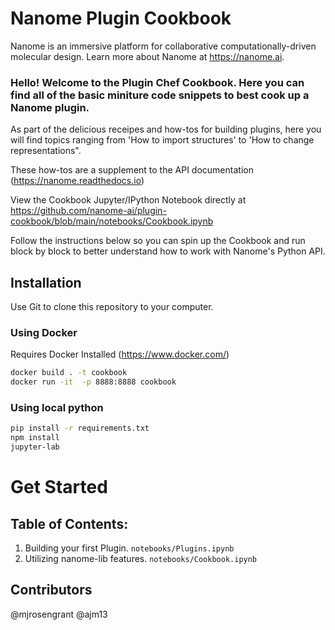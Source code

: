 # Nanome Plugin Cookbook

Nanome is an immersive platform for collaborative computationally-driven molecular design. Learn more about Nanome at https://nanome.ai. 


### Hello! Welcome to the Plugin Chef Cookbook. Here you can find all of the basic miniture code snippets to best cook up a Nanome plugin. 
As part of the delicious receipes and how-tos for building plugins, here you will find topics ranging from 'How to import structures' to 'How to change representations".

These how-tos are a supplement to the API documentation (https://nanome.readthedocs.io)


View the Cookbook Jupyter/IPython Notebook directly at https://github.com/nanome-ai/plugin-cookbook/blob/main/notebooks/Cookbook.ipynb


Follow the instructions below so you can spin up the Cookbook and run block by block to better understand how to work with Nanome's Python API. 

## Installation

Use Git to clone this repository to your computer.

### Using Docker

Requires Docker Installed (https://www.docker.com/)

```bash
docker build . -t cookbook
docker run -it  -p 8888:8888 cookbook
```

### Using local python


```bash
pip install -r requirements.txt
npm install
jupyter-lab
```

# Get Started
## Table of Contents:
<ol>
	<li>Building your first Plugin. <code>notebooks/Plugins.ipynb</code></li>
    <li>Utilizing nanome-lib features. <code>notebooks/Cookbook.ipynb</code></li>
</ol>

## Contributors
@mjrosengrant
@ajm13
